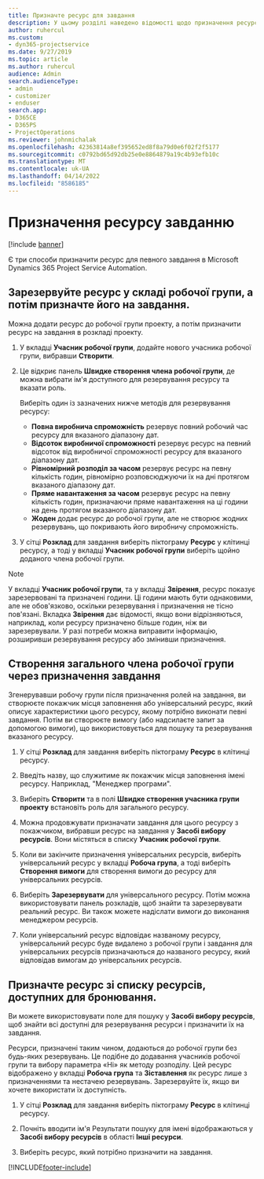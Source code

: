 ```yaml
---
title: Призначте ресурс для завдання
description: У цьому розділі наведено відомості щодо призначення ресурсів до завдання.
author: ruhercul
ms.custom:
- dyn365-projectservice
ms.date: 9/27/2019
ms.topic: article
ms.author: ruhercul
audience: Admin
search.audienceType:
- admin
- customizer
- enduser
search.app:
- D365CE
- D365PS
- ProjectOperations
ms.reviewer: johnmichalak
ms.openlocfilehash: 42363814a8ef395652ed8f8a79d0e6f02f2f5177
ms.sourcegitcommit: c0792bd65d92db25e0e8864879a19c4b93efb10c
ms.translationtype: MT
ms.contentlocale: uk-UA
ms.lasthandoff: 04/14/2022
ms.locfileid: "8586185"
---
```

# <a name="assign-a-resource-to-a-task"></a>Призначення ресурсу завданню

[!include [banner](../includes/psa-now-project-operations.md)]

Є три способи призначити ресурс для певного завдання в Microsoft Dynamics 365 Project Service Automation.

## <a name="book-a-resource-as-a-team-member-and-then-assign-the-resource-to-a-task"></a>Зарезервуйте ресурс у складі робочої групи, а потім призначте його на завдання.

Можна додати ресурс до робочої групи проекту, а потім призначити ресурс на завдання в розкладі проекту.

1. У вкладці **Учасник робочої групи**, додайте нового учасника робочої групи, вибравши **Створити**. 

2. Це відкриє панель **Швидке створення члена робочої групи**, де можна вибрати ім'я доступного для резервування ресурсу та вказати роль. 

    Виберіть один із зазначених нижче методів для резервування ресурсу:

    - **Повна виробнича спроможність** резервує повний робочий час ресурсу для вказаного діапазону дат.
    - **Відсоток виробничої спроможності** резервує ресурс на певний відсоток від виробничої спроможності ресурсу для вказаного діапазону дат.
    - **Рівномірний розподіл за часом** резервує ресурс на певну кількість годин, рівномірно розповсюджуючи їх на дні протягом вказаного діапазону дат.
    - **Пряме навантаження за часом** резервує ресурс на певну кількість годин, призначаючи пряме навантаження на ці години на день протягом вказаного діапазону дат.
    - **Жоден** додає ресурс до робочої групи, але не створює жодних резервувань, що покривають його виробничу спроможність.

3. У сітці **Розклад** для завдання виберіть піктограму **Ресурс** у клітинці ресурсу, а тоді у вкладці **Учасник робочої групи** виберіть щойно доданого члена робочої групи. 

> [!NOTE]
> У вкладці **Учасник робочої групи**, та у вкладці **Звірення**, ресурс показує зарезервовані та призначені години. Ці години мають бути однаковими, але не обов'язково, оскільки резервування і призначення не тісно пов'язані. Вкладка **Звірення** дає відомості, якщо вони відрізняються, наприклад, коли ресурсу призначено більше годин, ніж ви зарезервували. У разі потреби можна виправити інформацію, розширивши резервування ресурсу або змінивши призначення.

## <a name="create-a-generic-team-member-through-task-assignment"></a>Створення загального члена робочої групи через призначення завдання

Згенерувавши робочу групи після призначення ролей на завдання, ви створюєте покажчик місця заповнення або універсальний ресурс, який описує характеристики цього ресурсу, якому потрібно виконати певні завдання. Потім ви створюєте вимогу (або надсилаєте запит за допомогою вимоги), що використовується для пошуку та резервування вказаного ресурсу.

1. У сітці **Розклад** для завдання виберіть піктограму **Ресурс** в клітинці ресурсу.

2. Введіть назву, що служитиме як покажчик місця заповнення імені ресурсу. Наприклад, "Менеджер програми".

3. Виберіть **Створити** та в полі **Швидке створення учасника групи проекту** встановіть роль для загального ресурсу.

4. Можна продовжувати призначати завдання для цього ресурсу з покажчиком, вибравши ресурс на завдання у **Засобі вибору ресурсів**. Вони містяться в списку **Учасник робочої групи**.

5. Коли ви закінчите призначення універсальних ресурсів, виберіть універсальний ресурс у вкладці **Робоча група**, а тоді виберіть **Створення вимоги** для створення вимоги до ресурсу для універсальних ресурсів.

6. Виберіть **Зарезервувати** для універсального ресурсу. Потім можна використовувати панель розкладів, щоб знайти та зарезервувати реальний ресурс. Ви також можете надіслати вимоги до виконання менеджером ресурсів.

7. Коли універсальний ресурс відповідає названому ресурсу, універсальний ресурс буде видалено з робочої групи і завдання для універсальних ресурсів призначаються до названого ресурсу, який відповідав вимогам до універсальних ресурсів.

## <a name="assign-a-named-resource-from-the-list-of-all-bookable-resources"></a>Призначте ресурс зі списку ресурсів, доступних для бронювання.

Ви можете використовувати поле для пошуку у **Засобі вибору ресурсів**, щоб знайти всі доступні для резервування ресурси і призначити їх на завдання.

Ресурси, призначені таким чином, додаються до робочої групи без будь-яких резервувань. Це подібне до додавання учасників робочої групи та вибору параметра «Ні» як методу розподілу. Цей ресурс відображено у вкладці **Робоча група** та **Зіставлення** як ресурс лише з призначеннями та нестачею резервувань. Зарезервуйте їх, якщо ви хочете використати їх доступність.

1. У сітці **Розклад** для завдання виберіть піктограму **Ресурс** в клітинці ресурсу.

2. Почніть вводити ім'я Результати пошуку для імені відображаються у **Засобі вибору ресурсів** в області **Інші ресурси**.

3. Виберіть ресурс, який потрібно призначити на завдання.



[!INCLUDE[footer-include](../includes/footer-banner.md)]
